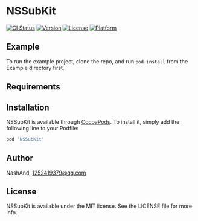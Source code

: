# NSSubKit

[![CI Status](https://img.shields.io/travis/NashAnd/NSSubKit.svg?style=flat)](https://travis-ci.org/NashAnd/NSSubKit)
[![Version](https://img.shields.io/cocoapods/v/NSSubKit.svg?style=flat)](https://cocoapods.org/pods/NSSubKit)
[![License](https://img.shields.io/cocoapods/l/NSSubKit.svg?style=flat)](https://cocoapods.org/pods/NSSubKit)
[![Platform](https://img.shields.io/cocoapods/p/NSSubKit.svg?style=flat)](https://cocoapods.org/pods/NSSubKit)

## Example

To run the example project, clone the repo, and run `pod install` from the Example directory first.

## Requirements

## Installation

NSSubKit is available through [CocoaPods](https://cocoapods.org). To install
it, simply add the following line to your Podfile:

```ruby
pod 'NSSubKit'
```

## Author

NashAnd, 1252419379@qq.com

## License

NSSubKit is available under the MIT license. See the LICENSE file for more info.
